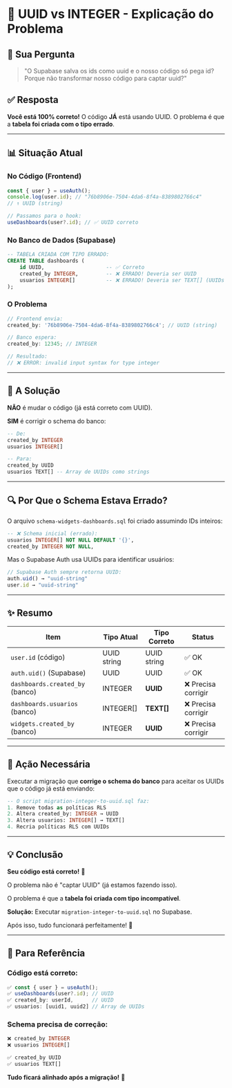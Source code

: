 # 🔑 UUID vs INTEGER - Explicação do Problema

## 🤔 Sua Pergunta

> "O Supabase salva os ids como uuid e o nosso código só pega id? Porque não transformar nosso código para captar uuid?"

## ✅ Resposta

**Você está 100% correto!** O código **JÁ** está usando UUID. O problema é que a **tabela foi criada com o tipo errado**.

---

## 📊 Situação Atual

### No Código (Frontend)

```javascript
const { user } = useAuth();
console.log(user.id); // "76b8906e-7504-4da6-8f4a-8389802766c4"
// ↑ UUID (string)

// Passamos para o hook:
useDashboards(user?.id); // ✅ UUID correto
```

### No Banco de Dados (Supabase)

```sql
-- TABELA CRIADA COM TIPO ERRADO:
CREATE TABLE dashboards (
    id UUID,                    -- ✅ Correto
    created_by INTEGER,         -- ❌ ERRADO! Deveria ser UUID
    usuarios INTEGER[]          -- ❌ ERRADO! Deveria ser TEXT[] (UUIDs)
);
```

### O Problema

```javascript
// Frontend envia:
created_by: '76b8906e-7504-4da6-8f4a-8389802766c4'; // UUID (string)

// Banco espera:
created_by: 12345; // INTEGER

// Resultado:
// ❌ ERROR: invalid input syntax for type integer
```

---

## 🎯 A Solução

**NÃO** é mudar o código (já está correto com UUID).

**SIM** é corrigir o schema do banco:

```sql
-- De:
created_by INTEGER
usuarios INTEGER[]

-- Para:
created_by UUID
usuarios TEXT[] -- Array de UUIDs como strings
```

---

## 🔍 Por Que o Schema Estava Errado?

O arquivo `schema-widgets-dashboards.sql` foi criado assumindo IDs inteiros:

```sql
-- ❌ Schema inicial (errado):
usuarios INTEGER[] NOT NULL DEFAULT '{}',
created_by INTEGER NOT NULL,
```

Mas o Supabase Auth usa UUIDs para identificar usuários:

```javascript
// Supabase Auth sempre retorna UUID:
auth.uid() → "uuid-string"
user.id → "uuid-string"
```

---

## ✨ Resumo

| Item                            | Tipo Atual  | Tipo Correto | Status              |
| ------------------------------- | ----------- | ------------ | ------------------- |
| `user.id` (código)              | UUID string | UUID string  | ✅ OK               |
| `auth.uid()` (Supabase)         | UUID        | UUID         | ✅ OK               |
| `dashboards.created_by` (banco) | INTEGER     | **UUID**     | ❌ Precisa corrigir |
| `dashboards.usuarios` (banco)   | INTEGER[]   | **TEXT[]**   | ❌ Precisa corrigir |
| `widgets.created_by` (banco)    | INTEGER     | **UUID**     | ❌ Precisa corrigir |

---

## 🚀 Ação Necessária

Executar a migração que **corrige o schema do banco** para aceitar os UUIDs que o código já está enviando:

```sql
-- O script migration-integer-to-uuid.sql faz:
1. Remove todas as políticas RLS
2. Altera created_by: INTEGER → UUID
3. Altera usuarios: INTEGER[] → TEXT[]
4. Recria políticas RLS com UUIDs
```

---

## 💡 Conclusão

**Seu código está correto!** 👏

O problema não é "captar UUID" (já estamos fazendo isso).

O problema é que a **tabela foi criada com tipo incompatível**.

**Solução:** Executar `migration-integer-to-uuid.sql` no Supabase.

Após isso, tudo funcionará perfeitamente! 🎉

---

## 📝 Para Referência

### Código está correto:

```javascript
✅ const { user } = useAuth();
✅ useDashboards(user?.id); // UUID
✅ created_by: userId,      // UUID
✅ usuarios: [uuid1, uuid2] // Array de UUIDs
```

### Schema precisa de correção:

```sql
❌ created_by INTEGER
❌ usuarios INTEGER[]

✅ created_by UUID
✅ usuarios TEXT[]
```

**Tudo ficará alinhado após a migração!** 🚀
